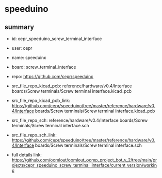 # speeduino
 
## summary 
* id: cepr_speeduino_screw_terminal_interface
* user: cepr
* name: speeduino
* board: screw_terminal_interface
* repo: https://github.com/cepr/speeduino
* src_file_repo_kicad_pcb: reference/hardware/v0.4/Interface boards/Screw terminals/Screw terminal interface.kicad_pcb
* src_file_repo_kicad_pcb_link: https://github.com/cepr/speeduino/tree/master/reference/hardware/v0.4/Interface boards/Screw terminals/Screw terminal interface.kicad_pcb


* src_file_repo_sch: reference/hardware/v0.4/Interface boards/Screw terminals/Screw terminal interface.sch
* src_file_repo_sch_link: https://github.com/cepr/speeduino/tree/master/reference/hardware/v0.4/Interface boards/Screw terminals/Screw terminal interface.sch
* full details link: https://github.com/oomlout/oomlout_oomp_project_bot_v_2/tree/main/projects/cepr_speeduino_screw_terminal_interface/current_version/working  






